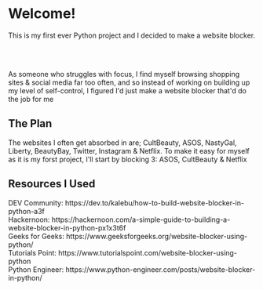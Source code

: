 <h1>Welcome!</h1>

<p>This is my first ever Python project and I decided to make a website blocker.</p>

<br>
<br>

As someone who struggles with focus, I find myself browsing shopping sites & social media far too often, and so instead of working on building up my level of self-control, I figured I'd just make a website blocker that'd do the job for me

<h2>The Plan</h2>
The websites I often get absorbed in are; CultBeauty, ASOS, NastyGal, Liberty, BeautyBay, Twitter, Instagram & Netflix.
To make it easy for myself as it is my forst project, I'll start by blocking 3: ASOS, CultBeauty & Netflix

<h2>Resources I Used</h2>
DEV Community: https://dev.to/kalebu/how-to-build-website-blocker-in-python-a3f
<br>
Hackernoon: https://hackernoon.com/a-simple-guide-to-building-a-website-blocker-in-python-px1x3t6f 
<br>
Geeks for Geeks: https://www.geeksforgeeks.org/website-blocker-using-python/ 
<br>
Tutorials Point: https://www.tutorialspoint.com/website-blocker-using-python 
<br>
Python Engineer: https://www.python-engineer.com/posts/website-blocker-in-python/ 
